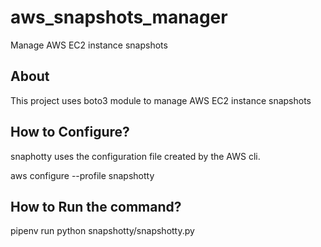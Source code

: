 # aws_snapshots_manager
Manage AWS EC2 instance snapshots

## About

This project uses boto3 module to manage AWS EC2 instance snapshots

## How to Configure?

snaphotty uses the configuration file created by the AWS cli.

  aws configure --profile snapshotty

## How to Run the command?

  pipenv run python snapshotty/snapshotty.py
